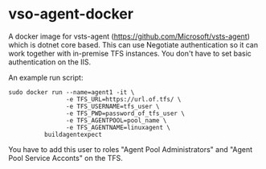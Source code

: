 # vso-agent-docker

A docker image for vsts-agent (https://github.com/Microsoft/vsts-agent) which is dotnet core based. This can use Negotiate authentication so it can work together with in-premise TFS instances. You don't have to set basic authentication on the IIS.

An example run script:

```
sudo docker run --name=agent1 -it \
                -e TFS_URL=https://url.of.tfs/ \
                -e TFS_USERNAME=tfs_user \
                -e TFS_PWD=password_of_tfs_user \
                -e TFS_AGENTPOOL=pool_name \
                -e TFS_AGENTNAME=linuxagent \
          buildagentexpect

```

You have to add this user to roles "Agent Pool Administrators" and "Agent Pool Service Acconts" on the TFS.
